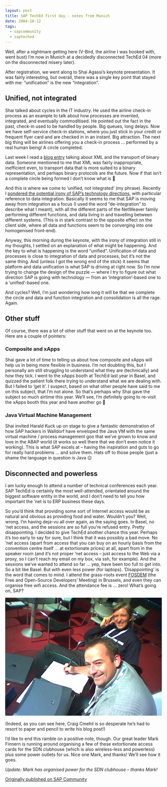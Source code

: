 ```yaml
---
layout: post
title: SAP TechEd first day - notes from Munich
date: 2004-10-12
tags:
  - sapcommunity
  - sapteched
---
```

Well, after a nightmare getting here (V-Bird, the airline I was booked with, went bust) I’m now in Munich at a decidedly disconnected TechEd 04 (more on the disconnected misery later).

After registration, we went along to Shai Agassi’s keynote presentation. It was fairly interesting, but overall, there was a single key point that stayed with me: “unification” is the new “integration”.

## Unified, not integrated

Shai talked about cycles in the IT industry. He used the airline check-in process as an example to talk about how processes are invented, integrated, and eventually commoditised. He pointed out the fact in the past, check-in used to be handled by people. Big queues, long delays. Now we have self-service check-in stations, where you just stick in your credit or frequent flyer card and are checked in in an instant. Big attraction. The next big thing will be airlines offering you a check-in process … performed by a real human being! A circle completed.

Last week I read a [blog entry](http://www.mnot.net/blog/2004/05/05/boo) talking about XML and the transport of binary data. Someone mentioned to me that XML was fairly inappropriate, inefficient even, to transport data that is more suited to a binary representation, and perhaps binary protocols are the future. Now if that isn’t a complete circle being formed I don’t know what is 🙂

And this is where we come to ‘unified, not integrated’ (my phrase). Recently I [pondered the potential irony of SAP’s technology directions](/blog/posts/2004/09/29/the-integration-irony-of-sap's-technology-directions/), with particular reference to data integration. Basically it seems to me that SAP is moving away from integration as a focus (I used the word “de-integration” to describe what I meant), with all the different parts of the NetWeaver family performing different functions, and data living in and travelling between different systems. (This is in stark contrast to the opposite effect on the client side, where all data and functions seem to be converging into one homogenised front-end).

Anyway, this morning during the keynote, with the irony of integration still in my thoughts, I settled on an explanation of what might be happening. And the key to what is happening is the word “unified“. Unification of data and processes is close to integration of data and processes, but it’s not the same thing. And (unless I got the wrong end of the stick) it seems that platform and data unification is what SAP is driving at right now. So I’m now trying to change the design of the puzzle — where I try to figure out what direction SAP is going with technology — from an ‘integration’-based one to a ‘unified’-based one.

And cycles? Well, I’m just wondering how long it will be that we complete the circle and data and function integration and consolidation is all the rage. Again.

## Other stuff

Of course, there was a lot of other stuff that went on at the keynote too. Here are a couple of pointers:

### Composite and xApps

Shai gave a lot of time to telling us about how composite and xApps will help us in being more flexible in business. I’m not doubting this, but I personally am still struggling to understand what they are (technically) and how they tick. I went to the xApps booth at TechEd last year in Basel, and quizzed the patient folk there trying to understand what we are dealing with. But I failed to ‘get it’. I suspect, based on what other people have said to me on this subject, that I’m not alone. So that’s perhaps why Shai gave the subject so much airtime this year. We’ll see, I’m definitely going to re-visit the xApps booth this year and have another go 🙂

### Java Virtual Machine Management

Shai invited Harald Kuck up on stage to give a fantastic demonstration of how SAP hackers in Walldorf have enveloped the Java VM with the same virtual machine / process management goo that we’ve grown to know and love in the ABAP world (it works so well there that we don’t even notice it working). This is what SAP excels at – having the inspiration and guts to go for really hard problems … and solve them. Hats off to those people (just a shame the language in question is Java 😉

## Disconnected and powerless

I am lucky enough to attend a number of technical conferences each year. SAP TechEd is certainly the most well-attended, orientated around the biggest software entity in the world, and I don’t need to tell you how important the ‘net is to ERP business these days.

So you’d think that providing some sort of Internet access would be as natural and obvious as providing food and water. Wouldn’t you? Well, wrong. I’m having deja-vu all over again, as the saying goes. In Basel, no ‘net access, and the sessions are so full you’re refused entry. Pretty disappointing. I decided to give TechEd another chance this year. Perhaps it’s too early to say for sure, but I think that it was possibly a bad move. No ‘net access (apart from access that you can buy on an hourly basis from the convention centre itself … at extortionate prices) at all, apart from in the speaker room (and it’s not proper ‘net access – just access to the Web via a proxy, so I can’t reach my email on my box, via ssh, for example). And the sessions we’ve wanted to attend so far … yep, have been too full to get into. So a bit like Basel. But with even less power (for laptops). ‘Disappointing’ is the word that comes to mind. I attend the grass-roots event [FOSDEM](https://www.fosdem.org) (the Free and Open-Source Developers’ Meeting) in Brussels, and even they can organise free wifi access. And the attendance fee is … zero! What’s going on, SAP?

![Craig and Mark](/images/2004/10/MarkAndCraig.jpg)

(Indeed, as you can see here, Craig Cmehil is so desperate he’s had to resort to paper and pencil to write his blog post!)

I’d like to end this ramble on a positive note, though. Our great leader Mark Finnern is running around organising a few of these extortionate access cards for the SDN clubhouse (which is also wireless-less and powerless) plus some power outlets for us. Nice one Mark, and thanks! We’ll see how it goes.

_Update: Mark has organised power for the SDN clubhouse – thanks Mark!_

[Originally published on SAP Community](https://blogs.sap.com/2004/10/12/sap-teched-first-day-notes-from-munich/)
